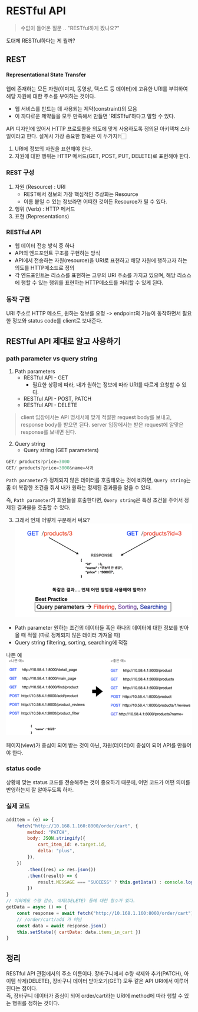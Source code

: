 # RESTful API

> 수없이 들어온 질문 .. "RESTful하게 짰나요?"

도대체 RESTful하다는 게 뭘까?

## REST

#### Representational State Transfer

웹에 존재하는 모든 자원(이미지, 동영상, 텍스트 등 데이터)에 고유한 URI를 부여하여 해당 자원에 대한 주소를 부여하는 것이다.

- 웹 서비스를 만드는 데 사용되는 제약(constraint)의 모음
- 이 까다로운 제약들을 모두 만족해서 만들면 'RESTful'하다고 말할 수 있다.

API 디자인에 있어서 HTTP 프로토콜을 의도에 맞게 사용하도록 정의된 아키텍쳐 스타일이라고 한다.
설계시 가장 중요한 항목은 이 두가지!👇🏻

1. URI에 정보의 자원을 표현해야 한다.
2. 자원에 대한 행위는 HTTP 메서드(GET, POST, PUT, DELETE)로 표현해야 한다.

### REST 구성

1. 자원 (Resource) : URI
   - REST에서 정보의 가장 핵심적인 추상화는 Resource
   - 이름 붙일 수 있는 정보라면 어떠한 것이든 Resource가 될 수 있다.
2. 행위 (Verb) : HTTP 메서드
3. 표현 (Representations)

### RESTful API

- 웹 데이터 전송 방식 중 하나
- API의 엔드포인트 구조를 구현하는 방식
- API에서 전송하는 자원(resource)을 URI로 표현하고 해당 자원에 행하고자 하는 의도를 HTTP메소드로 정의
- 각 엔드포인트는 리소스를 표현하는 고유의 URI 주소를 가지고 있으며, 해당 리소스에 행할 수 있는 행위를 표현하는 HTTP메소드를 처리할 수 있게 된다.

### 동작 구현

URI 주소로 HTTP 메소드, 원하는 정보를 요청 -> endpoint의 기능이 동작하면서 필요한 정보와 status code를 client로 보내준다.

## RESTful API 제대로 알고 사용하기

### path parameter vs query string

1. Path parameters
   - RESTful API - GET
     - 필요한 상황에 따라, 내가 원하는 정보에 따라 URI를 다르게 요청할 수 있다.
   - RESTful API - POST, PATCH
   - RESTful API - DELETE

> client 입장에서는 API 명세서에 맞게 적절한 request body를 보내고, response body를 받으면 된다. server 입장에서는 받은 request에 알맞은 response를 보내면 된다.

2. Query string
   - Query string (GET parameters)

```js
GET/ products?price=3000
GET/ products?price=3000&name=사과
```

`Path parameter`가 정제되지 않은 데이터를 호출해오는 것에 비하면,
`Query string`는 좀 더 복잡한 조건을 줘서 내가 원하는 정제된 결과물을 얻을 수 있다.

즉, `Path parameter`가 회원들을 호출한다면, `Query string`은 특정 조건을 주어서 정제된 결과물을 호출할 수 있다.

3. 그래서 언제 어떻게 구분해서 써요?
   ![이미지](../img/parameter.png)

- Path parameter
  원하는 조건의 데이터들 혹은 하나의 데이터에 대한 정보를 받아올 때 적절 (따로 정제되지 않은 데이터 가져올 때)
- Query string
  filtering, sorting, searching에 적절

나쁜 예
![이미지](../img/badex.png)

페이지(view)가 중심이 되어 받는 것이 아닌, 자원(데이터)이 중심이 되어 API를 만들어야 한다.

### status code

상황에 맞는 status 코드를 전송해주는 것이 중요하기 때문에, 어떤 코드가 어떤 의미를 반영하는지 잘 알아두도록 하자.

### 실제 코드

```js
addItem = (e) => {
	fetch("http://10.168.1.160:8000/order/cart", {
		method: "PATCH",
		body: JSON.stringify({
			cart_item_id: e.target.id,
			delta: "plus",
		}),
	})
		.then((res) => res.json())
		.then((result) => {
			result.MESSAGE === "SUCCESS" ? this.getData() : console.log("실패!")
		})
}
// 이외에도 수량 감소, 삭제(DELETE) 등에 대한 함수가 있다.
getData = async () => {
	const response = await fetch("http://10.168.1.160:8000/order/cart")
	// /order/cart/add 가 아님
	const data = await response.json()
	this.setState({ cartData: data.items_in_cart })
}
```

## 정리

RESTful API 관점에서의 주소 이름이다. 장바구니에서 수량 삭제와 추가(PATCH), 아이템 삭제(DELETE), 장바구니 데이터 받아오기(GET) 모두 같은 API URI에서 이루어진다는 점이다. <br>
즉, 장바구니 데이터가 중심이 되어 order/cart라는 URI에 method에 따라 행할 수 있는 행위를 정하는 것이다.
